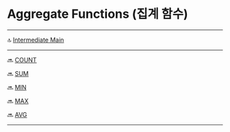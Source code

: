 Aggregate Functions (집계 함수)
==========

***
🔝 [Intermediate Main](./0.%20Intermediate.md)
***

🔜 [COUNT](./1.1.%20COUNT.md)

🔜 [SUM](./1.2.%20SUM.md)

🔜 [MIN](./1.3.%20MIN.md)

🔜 [MAX](./1.4.%20MAX.md)

🔜 [AVG](./1.5.%20AVG.md)

***